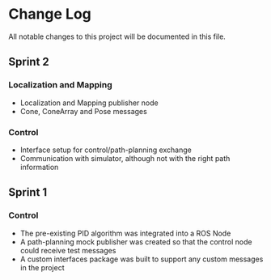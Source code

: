 # Change Log

All notable changes to this project will be documented in this file.

## Sprint 2

### Localization and Mapping
- Localization and Mapping publisher node
- Cone, ConeArray and Pose messages

### Control
- Interface setup for control/path-planning exchange
- Communication with simulator, although not with the right path information

## Sprint 1

### Control

- The pre-existing PID algorithm was integrated into a ROS Node
- A path-planning mock publisher was created so that the control node could receive test messages
- A custom interfaces package was built to support any custom messages in the project

